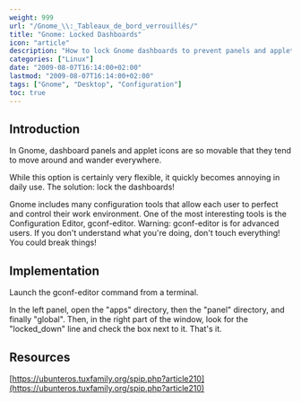 ```yaml
---
weight: 999
url: "/Gnome_\\:_Tableaux_de_bord_verrouillés/"
title: "Gnome: Locked Dashboards"
icon: "article"
description: "How to lock Gnome dashboards to prevent panels and applet icons from moving around accidentally."
categories: ["Linux"]
date: "2009-08-07T16:14:00+02:00"
lastmod: "2009-08-07T16:14:00+02:00"
tags: ["Gnome", "Desktop", "Configuration"]
toc: true
---
```


## Introduction

In Gnome, dashboard panels and applet icons are so movable that they tend to move around and wander everywhere.

While this option is certainly very flexible, it quickly becomes annoying in daily use. The solution: lock the dashboards!

Gnome includes many configuration tools that allow each user to perfect and control their work environment. One of the most interesting tools is the Configuration Editor, gconf-editor. Warning: gconf-editor is for advanced users. If you don't understand what you're doing, don't touch everything! You could break things!

## Implementation

Launch the gconf-editor command from a terminal.

In the left panel, open the "apps" directory, then the "panel" directory, and finally "global". Then, in the right part of the window, look for the "locked_down" line and check the box next to it. That's it.

## Resources

[https://ubunteros.tuxfamily.org/spip.php?article210](https://ubunteros.tuxfamily.org/spip.php?article210)